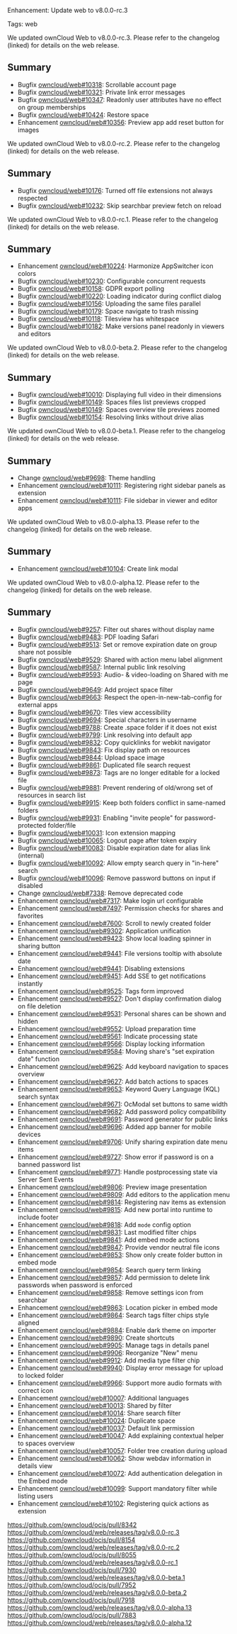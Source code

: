 Enhancement: Update web to v8.0.0-rc.3

Tags: web

We updated ownCloud Web to v8.0.0-rc.3. Please refer to the changelog (linked) for details on the web release.

## Summary
* Bugfix [owncloud/web#10318](https://github.com/owncloud/web/pull/10318): Scrollable account page
* Bugfix [owncloud/web#10321](https://github.com/owncloud/web/pull/10321): Private link error messages
* Bugfix [owncloud/web#10347](https://github.com/owncloud/web/pull/10347): Readonly user attributes have no effect on group memberships
* Bugfix [owncloud/web#10424](https://github.com/owncloud/web/pull/10424): Restore space
* Enhancement [owncloud/web#10356](https://github.com/owncloud/web/pull/10356): Preview app add reset button for images

We updated ownCloud Web to v8.0.0-rc.2. Please refer to the changelog (linked) for details on the web release.

## Summary
* Bugfix [owncloud/web#10176](https://github.com/owncloud/web/pull/10176): Turned off file extensions not always respected
* Bugfix [owncloud/web#10232](https://github.com/owncloud/web/pull/10232): Skip searchbar preview fetch on reload

We updated ownCloud Web to v8.0.0-rc.1. Please refer to the changelog (linked) for details on the web release.

## Summary
* Enhancement [owncloud/web#10224](https://github.com/owncloud/web/issues/10224): Harmonize AppSwitcher icon colors
* Bugfix [owncloud/web#10230](https://github.com/owncloud/web/issues/10230): Configurable concurrent requests
* Bugfix [owncloud/web#10158](https://github.com/owncloud/web/issues/10158): GDPR export polling
* Bugfix [owncloud/web#10220](https://github.com/owncloud/web/issues/10220): Loading indicator during conflict dialog
* Bugfix [owncloud/web#10156](https://github.com/owncloud/web/issues/10156): Uploading the same files parallel
* Bugfix [owncloud/web#10179](https://github.com/owncloud/web/issues/10179): Space navigate to trash missing
* Bugfix [owncloud/web#10118](https://github.com/owncloud/web/issues/10118): Tilesview has whitespace
* Bugfix [owncloud/web#10182](https://github.com/owncloud/web/issues/10182): Make versions panel readonly in viewers and editors

We updated ownCloud Web to v8.0.0-beta.2. Please refer to the changelog (linked) for details on the web release.

## Summary
* Bugfix [owncloud/web#10010](https://github.com/owncloud/web/issues/10010): Displaying full video in their dimensions
* Bugfix [owncloud/web#10149](https://github.com/owncloud/web/pull/10149): Spaces files list previews cropped
* Bugfix [owncloud/web#10149](https://github.com/owncloud/web/pull/10149): Spaces overview tile previews zoomed
* Bugfix [owncloud/web#10154](https://github.com/owncloud/web/pull/10154): Resolving links without drive alias

We updated ownCloud Web to v8.0.0-beta.1. Please refer to the changelog (linked) for details on the web release.

## Summary
* Change [owncloud/web#9698](https://github.com/owncloud/web/pull/9698): Theme handling
* Enhancement [owncloud/web#10111](https://github.com/owncloud/web/pull/10111): Registering right sidebar panels as extension
* Enhancement [owncloud/web#10111](https://github.com/owncloud/web/pull/10111): File sidebar in viewer and editor apps

We updated ownCloud Web to v8.0.0-alpha.13. Please refer to the changelog (linked) for details on the web release.

## Summary
* Enhancement [owncloud/web#10104](https://github.com/owncloud/web/pull/10104): Create link modal

We updated ownCloud Web to v8.0.0-alpha.12. Please refer to the changelog (linked) for details on the web release.

## Summary
* Bugfix [owncloud/web#9257](https://github.com/owncloud/web/issues/9257): Filter out shares without display name
* Bugfix [owncloud/web#9483](https://github.com/owncloud/web/issues/9483): PDF loading Safari
* Bugfix [owncloud/web#9513](https://github.com/owncloud/web/pull/9513): Set or remove expiration date on group share not possible
* Bugfix [owncloud/web#9529](https://github.com/owncloud/web/pull/9529): Shared with action menu label alignment
* Bugfix [owncloud/web#9587](https://github.com/owncloud/web/pull/9587): Internal public link resolving
* Bugfix [owncloud/web#9593](https://github.com/owncloud/web/issues/9593): Audio- & video-loading on Shared with me page
* Bugfix [owncloud/web#9649](https://github.com/owncloud/web/pull/9649): Add project space filter
* Bugfix [owncloud/web#9663](https://github.com/owncloud/web/pull/9663): Respect the open-in-new-tab-config for external apps
* Bugfix [owncloud/web#9670](https://github.com/owncloud/web/pull/9670): Tiles view accessibility
* Bugfix [owncloud/web#9694](https://github.com/owncloud/web/issues/9694): Special characters in username
* Bugfix [owncloud/web#9788](https://github.com/owncloud/web/issues/9788): Create .space folder if it does not exist
* Bugfix [owncloud/web#9799](https://github.com/owncloud/web/issues/9799): Link resolving into default app
* Bugfix [owncloud/web#9832](https://github.com/owncloud/web/pull/9832): Copy quicklinks for webkit navigator
* Bugfix [owncloud/web#9843](https://github.com/owncloud/web/pull/9843): Fix display path on resources
* Bugfix [owncloud/web#9844](https://github.com/owncloud/web/pull/9844): Upload space image
* Bugfix [owncloud/web#9861](https://github.com/owncloud/web/pull/9861): Duplicated file search request
* Bugfix [owncloud/web#9873](https://github.com/owncloud/web/pull/9873): Tags are no longer editable for a locked file
* Bugfix [owncloud/web#9881](https://github.com/owncloud/web/pull/9881): Prevent rendering of old/wrong set of resources in search list
* Bugfix [owncloud/web#9915](https://github.com/owncloud/web/pull/9915): Keep both folders conflict in same-named folders
* Bugfix [owncloud/web#9931](https://github.com/owncloud/web/pull/9931): Enabling "invite people" for password-protected folder/file
* Bugfix [owncloud/web#10031](https://github.com/owncloud/web/issues/10031): Icon extension mapping
* Bugfix [owncloud/web#10065](https://github.com/owncloud/web/pull/10065): Logout page after token expiry
* Bugfix [owncloud/web#10083](https://github.com/owncloud/web/pull/10083): Disable expiration date for alias link (internal)
* Bugfix [owncloud/web#10092](https://github.com/owncloud/web/pull/10092): Allow empty search query in "in-here" search
* Bugfix [owncloud/web#10096](https://github.com/owncloud/web/pull/10096): Remove password buttons on input if disabled
* Change [owncloud/web#7338](https://github.com/owncloud/web/issues/7338): Remove deprecated code
* Enhancement [owncloud/web#7317](https://github.com/owncloud/ocis/pull/7317): Make login url configurable
* Enhancement [owncloud/web#7497](https://github.com/owncloud/ocis/issues/7497): Permission checks for shares and favorites
* Enhancement [owncloud/web#7600](https://github.com/owncloud/web/issues/7600): Scroll to newly created folder
* Enhancement [owncloud/web#9302](https://github.com/owncloud/web/issues/9302): Application unification
* Enhancement [owncloud/web#9423](https://github.com/owncloud/web/pull/9423): Show local loading spinner in sharing button
* Enhancement [owncloud/web#9441](https://github.com/owncloud/web/pull/9441): File versions tooltip with absolute date
* Enhancement [owncloud/web#9441](https://github.com/owncloud/web/pull/9441): Disabling extensions
* Enhancement [owncloud/web#9451](https://github.com/owncloud/web/pull/9451): Add SSE to get notifications instantly
* Enhancement [owncloud/web#9525](https://github.com/owncloud/web/pull/9525): Tags form improved
* Enhancement [owncloud/web#9527](https://github.com/owncloud/web/pull/9527): Don't display confirmation dialog on file deletion
* Enhancement [owncloud/web#9531](https://github.com/owncloud/web/issues/9531): Personal shares can be shown and hidden
* Enhancement [owncloud/web#9552](https://github.com/owncloud/web/pull/9552): Upload preparation time
* Enhancement [owncloud/web#9561](https://github.com/owncloud/web/pull/9561): Indicate processing state
* Enhancement [owncloud/web#9566](https://github.com/owncloud/web/pull/9566): Display locking information
* Enhancement [owncloud/web#9584](https://github.com/owncloud/web/pull/9584): Moving share's "set expiration date" function
* Enhancement [owncloud/web#9625](https://github.com/owncloud/web/pull/9625): Add keyboard navigation to spaces overview
* Enhancement [owncloud/web#9627](https://github.com/owncloud/web/pull/9627): Add batch actions to spaces
* Enhancement [owncloud/web#9653](https://github.com/owncloud/web/pull/9653): Keyword Query Language (KQL) search syntax
* Enhancement [owncloud/web#9671](https://github.com/owncloud/web/pull/9671): OcModal set buttons to same width
* Enhancement [owncloud/web#9682](https://github.com/owncloud/web/pull/9682): Add password policy compatibility
* Enhancement [owncloud/web#9691](https://github.com/owncloud/web/pull/9691): Password generator for public links
* Enhancement [owncloud/web#9696](https://github.com/owncloud/web/pull/9696): Added app banner for mobile devices
* Enhancement [owncloud/web#9706](https://github.com/owncloud/web/pull/9706): Unify sharing expiration date menu items
* Enhancement [owncloud/web#9727](https://github.com/owncloud/web/pull/9727): Show error if password is on a banned password list
* Enhancement [owncloud/web#9771](https://github.com/owncloud/web/pull/9771): Handle postprocessing state via Server Sent Events
* Enhancement [owncloud/web#9806](https://github.com/owncloud/web/pull/9806): Preview image presentation
* Enhancement [owncloud/web#9809](https://github.com/owncloud/web/pull/9809): Add editors to the application menu
* Enhancement [owncloud/web#9814](https://github.com/owncloud/web/pull/9814): Registering nav items as extension
* Enhancement [owncloud/web#9815](https://github.com/owncloud/web/pull/9815): Add new portal into runtime to include footer
* Enhancement [owncloud/web#9818](https://github.com/owncloud/web/pull/9818): Add `mode` config option
* Enhancement [owncloud/web#9831](https://github.com/owncloud/web/pull/9831): Last modified filter chips
* Enhancement [owncloud/web#9841](https://github.com/owncloud/web/pull/9841): Add embed mode actions
* Enhancement [owncloud/web#9847](https://github.com/owncloud/web/issues/9847): Provide vendor neutral file icons
* Enhancement [owncloud/web#9853](https://github.com/owncloud/web/pull/9853): Show only create folder button in embed mode
* Enhancement [owncloud/web#9854](https://github.com/owncloud/web/pull/9854): Search query term linking
* Enhancement [owncloud/web#9857](https://github.com/owncloud/web/pull/9857): Add permission to delete link passwords when password is enforced
* Enhancement [owncloud/web#9858](https://github.com/owncloud/web/pull/9858): Remove settings icon from searchbar
* Enhancement [owncloud/web#9863](https://github.com/owncloud/web/pull/9863): Location picker in embed mode
* Enhancement [owncloud/web#9864](https://github.com/owncloud/web/pull/9864): Search tags filter chips style aligned
* Enhancement [owncloud/web#9884](https://github.com/owncloud/web/pull/9884): Enable dark theme on importer
* Enhancement [owncloud/web#9890](https://github.com/owncloud/web/pull/9890): Create shortcuts
* Enhancement [owncloud/web#9905](https://github.com/owncloud/web/pull/9905): Manage tags in details panel
* Enhancement [owncloud/web#9906](https://github.com/owncloud/web/pull/9906): Reorganize "New" menu
* Enhancement [owncloud/web#9912](https://github.com/owncloud/web/pull/9912): Add media type filter chip
* Enhancement [owncloud/web#9940](https://github.com/owncloud/web/pull/9940): Display error message for upload to locked folder
* Enhancement [owncloud/web#9966](https://github.com/owncloud/web/issues/9966): Support more audio formats with correct icon
* Enhancement [owncloud/web#10007](https://github.com/owncloud/web/issues/10007): Additional languages
* Enhancement [owncloud/web#10013](https://github.com/owncloud/web/issues/10013): Shared by filter
* Enhancement [owncloud/web#10014](https://github.com/owncloud/web/issues/10014): Share search filter
* Enhancement [owncloud/web#10024](https://github.com/owncloud/web/pull/10024): Duplicate space
* Enhancement [owncloud/web#10037](https://github.com/owncloud/web/pull/10037): Default link permission
* Enhancement [owncloud/web#10047](https://github.com/owncloud/web/pull/10047): Add explaining contextual helper to spaces overview
* Enhancement [owncloud/web#10057](https://github.com/owncloud/web/pull/10057): Folder tree creation during upload
* Enhancement [owncloud/web#10062](https://github.com/owncloud/web/pull/10062): Show webdav information in details view
* Enhancement [owncloud/web#10072](https://github.com/owncloud/web/issues/10072): Add authentication delegation in the Embed mode
* Enhancement [owncloud/web#10099](https://github.com/owncloud/web/pull/10099): Support mandatory filter while listing users
* Enhancement [owncloud/web#10102](https://github.com/owncloud/web/pull/10102): Registering quick actions as extension

https://github.com/owncloud/ocis/pull/8342
https://github.com/owncloud/web/releases/tag/v8.0.0-rc.3
https://github.com/owncloud/ocis/pull/8154
https://github.com/owncloud/web/releases/tag/v8.0.0-rc.2
https://github.com/owncloud/ocis/pull/8055
https://github.com/owncloud/web/releases/tag/v8.0.0-rc.1
https://github.com/owncloud/ocis/pull/7930
https://github.com/owncloud/web/releases/tag/v8.0.0-beta.1
https://github.com/owncloud/ocis/pull/7952
https://github.com/owncloud/web/releases/tag/v8.0.0-beta.2
https://github.com/owncloud/ocis/pull/7918
https://github.com/owncloud/web/releases/tag/v8.0.0-alpha.13
https://github.com/owncloud/ocis/pull/7883
https://github.com/owncloud/web/releases/tag/v8.0.0-alpha.12
